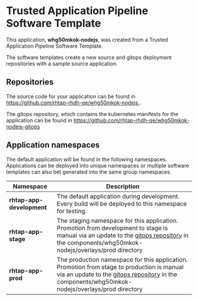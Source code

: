 # Trusted Application Pipeline Software Template

This application, **whg50mkok-nodejs**, was created from a Trusted Application Pipeline Software Template.

The software templates create a new source and gitops deployment repositories with a sample source application. 

## Repositories

The source code for your application can be found in [https://github.com/rhtap-rhdh-qe/whg50mkok-nodejs ](https://github.com/rhtap-rhdh-qe/whg50mkok-nodejs ).
 
The gitops repository, which contains the kubernetes manifests for the application can be found in 
[https://github.com/rhtap-rhdh-qe/whg50mkok-nodejs-gitops ](https://github.com/rhtap-rhdh-qe/whg50mkok-nodejs-gitops ) 

## Application namespaces 

The default application will be found in the following namespaces. Applications can be deployed into unique namespaces or multiple software templates can also bet generated into the same group namespaces.  

|  Namespace   |  Description   |  
| -------- | -------- |   
| **rhtap-app-development** | The default application during development. Every build will be deployed to this namespace for testing. | 
| **rhtap-app-stage** | The staging namespace for this application. Promotion from development to stage is manual via an update to the [gitops repository](https://github.com/rhtap-rhdh-qe/whg50mkok-nodejs-gitops ) in the components/whg50mkok-nodejs/overlays/prod directory |  
| **rhtap-app-prod** | The production namespace for this application. Promotion from stage to production is manual via an update to the [gitops repository](https://github.com/rhtap-rhdh-qe/whg50mkok-nodejs-gitops ) in the components/whg50mkok-nodejs/overlays/prod directory | 